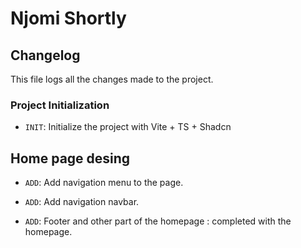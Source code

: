 # Njomi Shortly

## Changelog

This file logs all the changes made to the project.

### Project Initialization

- `INIT`: Initialize the project with Vite + TS + Shadcn

## Home page desing

- `ADD`: Add navigation menu to the page.

- `ADD`: Add navigation navbar.

- `ADD`: Footer and other part of the homepage : completed with the homepage.
